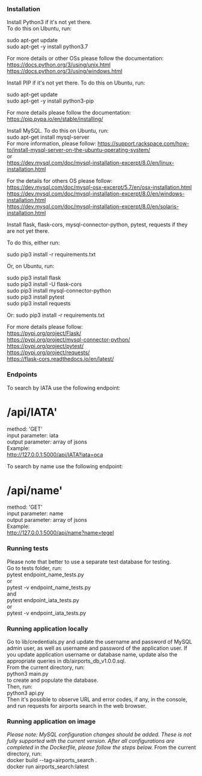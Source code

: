 ### Installation  

Install Python3 if it's not yet there.  
To do this on Ubuntu, run:  
  
sudo apt-get update  
sudo apt-get -y install python3.7  
  
For more details or other OSs please follow the documentation:  
https://docs.python.org/3/using/unix.html  
https://docs.python.org/3/using/windows.html  
  
Install PIP if it's not yet there. To do this on Ubuntu, run:  
  
sudo apt-get update  
sudo apt-get -y install python3-pip  

For more details please follow the documentation:  
https://pip.pypa.io/en/stable/installing/  

Install MySQL. To do this on Ubuntu, run:  
sudo apt-get install mysql-server  
For more information, please follow:
https://support.rackspace.com/how-to/install-mysql-server-on-the-ubuntu-operating-system/  
or  
https://dev.mysql.com/doc/mysql-installation-excerpt/8.0/en/linux-installation.html  

For the details for others OS please follow:  
https://dev.mysql.com/doc/mysql-osx-excerpt/5.7/en/osx-installation.html  
https://dev.mysql.com/doc/mysql-installation-excerpt/8.0/en/windows-installation.html  
https://dev.mysql.com/doc/mysql-installation-excerpt/8.0/en/solaris-installation.html  

Install flask, flask-cors, mysql-connector-python, pytest, requests if they are not yet there.  

To do this, either run:  

sudo pip3 install -r requirements.txt  

Or, on Ubuntu, run:  

sudo pip3 install flask  
sudo pip3 install -U flask-cors  
sudo pip3 install mysql-connector-python  
sudo pip3 install pytest  
sudo pip3 install requests  

Or:
sudo pip3 install -r requirements.txt

For more details please follow:  
https://pypi.org/project/Flask/  
https://pypi.org/project/mysql-connector-python/  
https://pypi.org/project/pytest/  
https://pypi.org/project/requests/  
https://flask-cors.readthedocs.io/en/latest/

### Endpoints

To search by IATA use the following endpoint:  
# /api/IATA'  
method: 'GET'  
input parameter: iata  
output parameter: array of jsons  
Example:  
http://127.0.0.1:5000/api/IATA?iata=oca  

To search by name use the following endpoint:  
# /api/name'  
method: 'GET'  
input parameter: name  
output parameter: array of jsons  
Example:  
http://127.0.0.1:5000/api/name?name=tegel  

### Running tests

Please note that better to use a separate test database for testing.  
Go to tests folder, run:  
pytest endpoint_name_tests.py  
or  
pytest -v endpoint_name_tests.py  
and  
pytest endpoint_iata_tests.py  
or  
pytest -v endpoint_iata_tests.py  

### Running application locally

Go to lib/credentials.py and update the username and password of MySQL admin user, as well as username and password of the application user. If you update application username or database name, update also the appropriate queries in db/airports_db_v1.0.0.sql.  
From the current directory, run:  
python3 main.py  
to create and populate the database.  
Then, run:  
python3 api.py  
Then it's possible to observe URL and error codes, if any, in the console, and run requests for airports search in the web browser.  

### Running application on image

_Please note: MySQL configuration changes should be added. These is not fully supported with the current version. After all configurations are completed in the Dockerfile, please follow the steps below._
From the current directory, run:  
docker build --tag=airports_search .  
docker run airports_search:latest  
